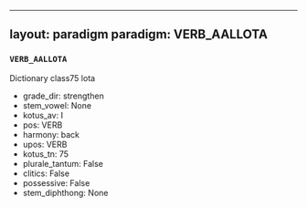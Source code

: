 
---
layout: paradigm
paradigm: VERB_AALLOTA
---
### ` VERB_AALLOTA `

Dictionary class75 lota
* grade_dir: strengthen
* stem_vowel: None
* kotus_av: I
* pos: VERB
* harmony: back
* upos: VERB
* kotus_tn: 75
* plurale_tantum: False
* clitics: False
* possessive: False
* stem_diphthong: None
